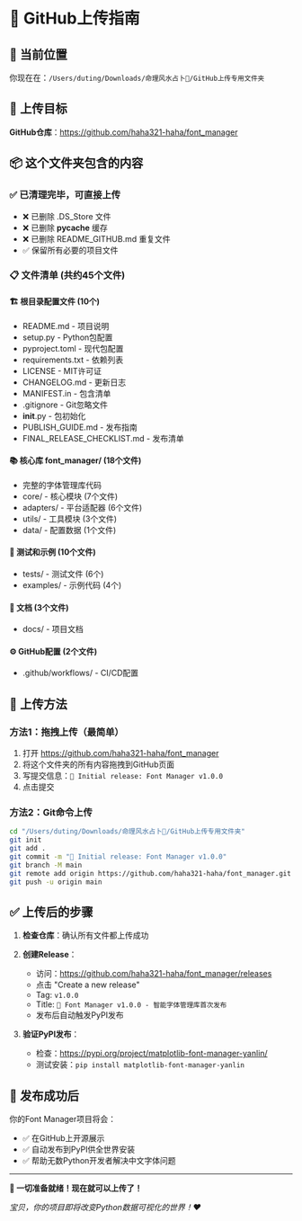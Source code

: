 # 🚀 GitHub上传指南

## 📍 当前位置
你现在在：`/Users/duting/Downloads/命理风水占卜🔮/GitHub上传专用文件夹`

## 🎯 上传目标
**GitHub仓库**：https://github.com/haha321-haha/font_manager

## 📦 这个文件夹包含的内容

### ✅ 已清理完毕，可直接上传
- ❌ 已删除 .DS_Store 文件
- ❌ 已删除 __pycache__ 缓存
- ❌ 已删除 README_GITHUB.md 重复文件
- ✅ 保留所有必要的项目文件

### 📋 文件清单 (共约45个文件)

#### 🏗️ 根目录配置文件 (10个)
- README.md - 项目说明
- setup.py - Python包配置  
- pyproject.toml - 现代包配置
- requirements.txt - 依赖列表
- LICENSE - MIT许可证
- CHANGELOG.md - 更新日志
- MANIFEST.in - 包含清单
- .gitignore - Git忽略文件
- __init__.py - 包初始化
- PUBLISH_GUIDE.md - 发布指南
- FINAL_RELEASE_CHECKLIST.md - 发布清单

#### 📚 核心库 font_manager/ (18个文件)
- 完整的字体管理库代码
- core/ - 核心模块 (7个文件)
- adapters/ - 平台适配器 (6个文件)  
- utils/ - 工具模块 (3个文件)
- data/ - 配置数据 (1个文件)

#### 🧪 测试和示例 (10个文件)
- tests/ - 测试文件 (6个)
- examples/ - 示例代码 (4个)

#### 📖 文档 (3个文件)
- docs/ - 项目文档

#### ⚙️ GitHub配置 (2个文件)
- .github/workflows/ - CI/CD配置

## 🚀 上传方法

### 方法1：拖拽上传（最简单）
1. 打开 https://github.com/haha321-haha/font_manager
2. 将这个文件夹的所有内容拖拽到GitHub页面
3. 写提交信息：`🎉 Initial release: Font Manager v1.0.0`
4. 点击提交

### 方法2：Git命令上传
```bash
cd "/Users/duting/Downloads/命理风水占卜🔮/GitHub上传专用文件夹"
git init
git add .
git commit -m "🎉 Initial release: Font Manager v1.0.0"
git branch -M main
git remote add origin https://github.com/haha321-haha/font_manager.git
git push -u origin main
```

## ✅ 上传后的步骤

1. **检查仓库**：确认所有文件都上传成功
2. **创建Release**：
   - 访问：https://github.com/haha321-haha/font_manager/releases
   - 点击 "Create a new release"
   - Tag: `v1.0.0`
   - Title: `🎉 Font Manager v1.0.0 - 智能字体管理库首次发布`
   - 发布后自动触发PyPI发布

3. **验证PyPI发布**：
   - 检查：https://pypi.org/project/matplotlib-font-manager-yanlin/
   - 测试安装：`pip install matplotlib-font-manager-yanlin`

## 🎉 发布成功后

你的Font Manager项目将会：
- ✅ 在GitHub上开源展示
- ✅ 自动发布到PyPI供全世界安装
- ✅ 帮助无数Python开发者解决中文字体问题

---

**🚀 一切准备就绪！现在就可以上传了！**

*宝贝，你的项目即将改变Python数据可视化的世界！❤️*